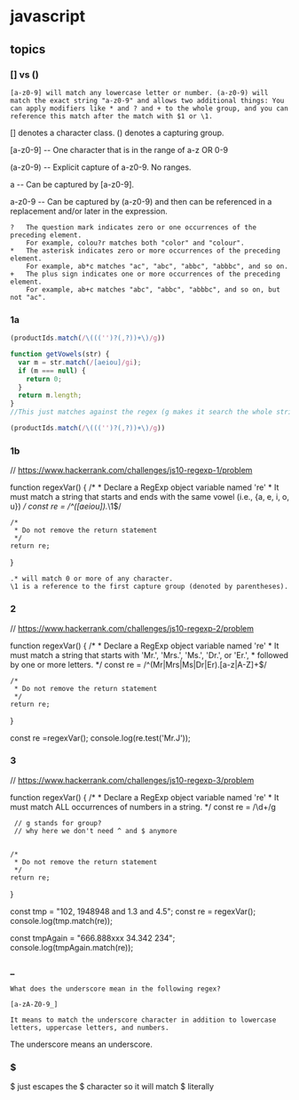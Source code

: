 # javascript


## topics  




### [] vs ()   
```
[a-z0-9] will match any lowercase letter or number. (a-z0-9) will match the exact string "a-z0-9" and allows two additional things: You can apply modifiers like * and ? and + to the whole group, and you can reference this match after the match with $1 or \1. 
```


[] denotes a character class. () denotes a capturing group.

[a-z0-9] -- One character that is in the range of a-z OR 0-9

(a-z0-9) -- Explicit capture of a-z0-9. No ranges.

a -- Can be captured by [a-z0-9].

a-z0-9 -- Can be captured by (a-z0-9) and then can be referenced in a replacement and/or later in the expression.


```
?   The question mark indicates zero or one occurrences of the preceding element. 
    For example, colou?r matches both "color" and "colour".
*   The asterisk indicates zero or more occurrences of the preceding element. 
    For example, ab*c matches "ac", "abc", "abbc", "abbbc", and so on.
+   The plus sign indicates one or more occurrences of the preceding element. 
    For example, ab+c matches "abc", "abbc", "abbbc", and so on, but not "ac".
```

### 1a



```js
(productIds.match(/\((('')?(,?))+\)/g))
```

```js
function getVowels(str) {
  var m = str.match(/[aeiou]/gi);
  if (m === null) {
    return 0;
  }
  return m.length;
}
//This just matches against the regex (g makes it search the whole string, i makes it case-insensitive) and returns the number of matches. We check for null incase there are no matches (ie no vowels), and return 0 in that case.
```


```js
(productIds.match(/\((('')?(,?))+\)/g))
```

### 1b


// https://www.hackerrank.com/challenges/js10-regexp-1/problem

function regexVar() {
    /*
     * Declare a RegExp object variable named 're'
     * It must match a string that starts and ends with the same vowel (i.e., {a, e, i, o, u})
     */
    const re = /^([aeiou]).*\1$/
    
    /*
     * Do not remove the return statement
     */
    return re;
}


```
.* will match 0 or more of any character.
\1 is a reference to the first capture group (denoted by parentheses). 
```



### 2   


// https://www.hackerrank.com/challenges/js10-regexp-2/problem


function regexVar() {
    /*
     * Declare a RegExp object variable named 're'
     * It must match a string that starts with 'Mr.', 'Mrs.', 'Ms.', 'Dr.', or 'Er.', 
     * followed by one or more letters.
     */
    const re = /^(Mr|Mrs|Ms|Dr|Er)\.[a-z|A-Z]+$/
    
    /*
     * Do not remove the return statement
     */
    return re;
}

const re =regexVar();
console.log(re.test('Mr.J'));

### 3      


// https://www.hackerrank.com/challenges/js10-regexp-3/problem

function regexVar() {
    /*
     * Declare a RegExp object variable named 're'
     * It must match ALL occurrences of numbers in a string.
     */
     const re = /\d+/g

     // g stands for group?
     // why here we don't need ^ and $ anymore
    
    
    /*
     * Do not remove the return statement
     */
    return re;
}

const tmp = "102, 1948948 and 1.3 and 4.5";
const re = regexVar();
console.log(tmp.match(re));

const tmpAgain = "666.888xxx 34.342 234";
console.log(tmpAgain.match(re));

### _   

```
What does the underscore mean in the following regex?

[a-zA-Z0-9_]

It means to match the underscore character in addition to lowercase letters, uppercase letters, and numbers.

```

The underscore means an underscore.




### \$  
\$ just escapes the $ character so it will match $ literally



